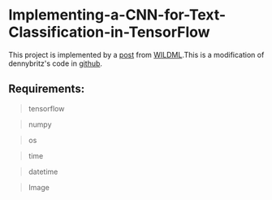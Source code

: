 # Implementing-a-CNN-for-Text-Classification-in-TensorFlow

 This project is implemented by a [post](http://www.wildml.com/2015/12/implementing-a-cnn-for-text-classification-in-tensorflow/) from [WILDML](http://www.wildml.com).This is a modification of dennybritz's code in [github](https://github.com/dennybritz/cnn-text-classification-tf).
 
 
## Requirements:

> tensorflow

> numpy

> os

> time

> datetime

> Image
 
